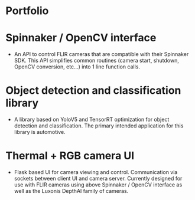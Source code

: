 # Portfolio

# Spinnaker / OpenCV interface
- An API to control FLIR cameras that are compatible with their Spinnaker SDK.  This API simplifies common routines (camera start, shutdown, OpenCV conversion, etc...) into 1 line function calls.
  
# Object detection and classification library
- A library based on YoloV5 and TensorRT optimization for object detection and classification.  The primary intended application for this library is automotive.

# Thermal + RGB camera UI
- Flask based UI for camera viewing and control.  Communication via sockets between client UI and camera server.  Currently designed for use with FLIR cameras using above Spinnaker / OpenCV interface as well as the Luxonis DepthAI family of cameras.
